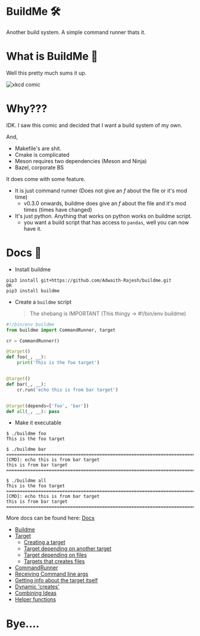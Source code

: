 # BuildMe 🛠️

Another build system. A simple command runner thats it.

# What is BuildMe 🤔️

Well this pretty much sums it up.

![xkcd comic](https://imgs.xkcd.com/comics/standards.png)

# Why???

IDK. I saw this comic and decided that I want a build system of my own.

And,

- Makefile's are shit.
- Cmake is complicated
- Meson requires two dependencies (Meson and Ninja)
- Bazel, corporate BS

It does come with some feature.

- It is just command runner (Does not give an _f_ about the file or it's mod time)
  - v0.3.0 onwards, buildme does give an _f_ about the file and it's mod times (times have changed)
- It's just python. Anything that works on python works on buildme script.
  - you want a build script that has access to `pandas`, well you can now have it.

# Docs 🧾️

- Install buildme

```console
pip3 install git+https://github.com/Adwaith-Rajesh/buildme.git
OR
pip3 install buildme
```

- Create a `buildme` script
  > The shebang is IMPORTANT (This thingy -> #!/bin/env buildme)

```python
#!/bin/env buildme
from buildme import CommandRunner, target

cr = CommandRunner()

@target()
def foo(_, __):
    print('This is the foo target')


@target()
def bar(_, __):
    cr.run('echo this is from bar target')


@target(depends=['foo', 'bar'])
def all(_, __): pass

```

- Make it executable

```console
$ ./buildme foo
This is the foo target

$ ./buildme bar
================================================================================
[CMD]: echo this is from bar target
this is from bar target
================================================================================

$ ./buildme all
This is the foo target
================================================================================
[CMD]: echo this is from bar target
this is from bar target
================================================================================
```

More docs can be found here: [Docs](/docs/buildme.md)

- [Buildme](https://github.com/Adwaith-Rajesh/buildme/blob/master/docs/buildme.md#buildme-scripts)
- [Target](https://github.com/Adwaith-Rajesh/buildme/blob/master/docs/buildme.md#target)
  - [Creating a target](https://github.com/Adwaith-Rajesh/buildme/blob/master/docs/buildme.md#creating-a-target)
  - [Target depending on another target](https://github.com/Adwaith-Rajesh/buildme/blob/master/docs/buildme.md#target-depending-on-another-target)
  - [Target depending on files](https://github.com/Adwaith-Rajesh/buildme/blob/master/docs/buildme.md#target-depending-on-files)
  - [Targets that creates files](https://github.com/Adwaith-Rajesh/buildme/blob/master/docs/buildme.md#targets-that-creates-files)
- [CommandRunner](https://github.com/Adwaith-Rajesh/buildme/blob/master/docs/buildme.md#commandrunner)
- [Receiving Command line args](https://github.com/Adwaith-Rajesh/buildme/blob/master/docs/buildme.md#receiving-command-line-args)
- [Getting info about the target itself](https://github.com/Adwaith-Rajesh/buildme/blob/master/docs/buildme.md#getting-info-about-the-target-itself)
- [Dynamic 'creates'](https://github.com/Adwaith-Rajesh/buildme/blob/master/docs/buildme.md#dynamic-creates)
- [Combining Ideas](https://github.com/Adwaith-Rajesh/buildme/blob/master/docs/buildme.md#the-above-two-ides-can-combined-to-do-this)
- [Helper functions](https://github.com/Adwaith-Rajesh/buildme/blob/master/docs/buildme.md#helper-functions)

# Bye....
